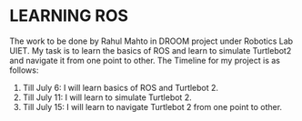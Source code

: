 # LEARNING ROS
The work to be done by Rahul Mahto in DROOM project under Robotics Lab UIET.
My task is to learn the basics of ROS and learn to simulate Turtlebot2 and navigate it from one point to other. The Timeline for my project is as follows:

1. Till July 6: I will learn basics of ROS and Turtlebot 2.
2. Till July 11: I will learn to simulate Turtlebot 2.
3. Till July 15: I will learn to navigate Turtlebot 2 from one point to other. 
